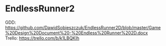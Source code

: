 # EndlessRunner2

GDD: https://github.com/DawidSobieszczuk/EndlessRunner2D/blob/master/Game%20Design%20Document%20-%20Endless%20Runner%202D.docx
Trello: https://trello.com/b/k1LBQKIh
